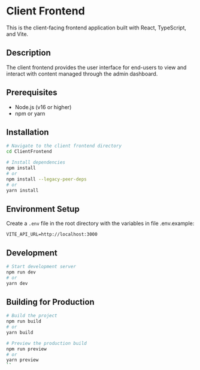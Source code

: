 # Client Frontend

This is the client-facing frontend application built with React, TypeScript, and Vite.

## Description

The client frontend provides the user interface for end-users to view and interact with content managed through the admin dashboard.

## Prerequisites

- Node.js (v16 or higher)
- npm or yarn

## Installation

```bash
# Navigate to the client frontend directory
cd ClientFrontend

# Install dependencies
npm install
# or
npm install --legacy-peer-deps
# or 
yarn install
```

## Environment Setup

Create a `.env` file in the root directory with the variables in file .env.example:

```env
VITE_API_URL=http://localhost:3000
```

## Development

```bash
# Start development server
npm run dev
# or
yarn dev
```

## Building for Production

```bash
# Build the project
npm run build
# or
yarn build

# Preview the production build
npm run preview
# or
yarn preview
``
